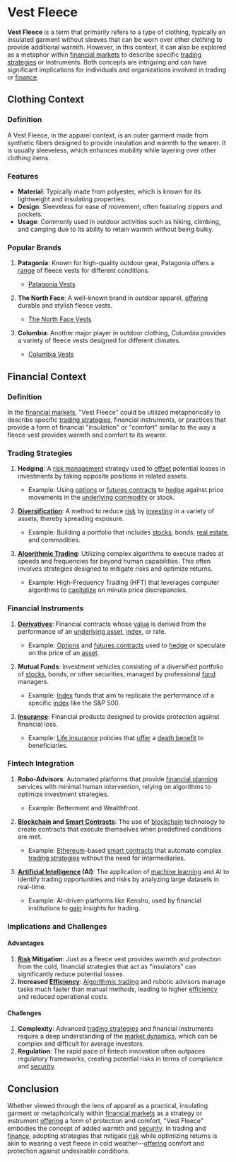# Vest Fleece

**Vest Fleece** is a term that primarily refers to a type of clothing, typically an insulated garment without sleeves that can be worn over other clothing to provide additional warmth. However, in this context, it can also be explored as a metaphor within [financial markets](../f/financial_market.md) to describe specific [trading strategies](../t/trading_strategies.md) or instruments. Both concepts are intriguing and can have significant implications for individuals and organizations involved in trading or [finance](../f/finance.md).

## Clothing Context

### Definition

A Vest Fleece, in the apparel context, is an outer garment made from synthetic fibers designed to provide insulation and warmth to the wearer. It is usually sleeveless, which enhances mobility while layering over other clothing items.

### Features

- **Material**: Typically made from polyester, which is known for its lightweight and insulating properties.
- **Design**: Sleeveless for ease of movement, often featuring zippers and pockets.
- **Usage**: Commonly used in outdoor activities such as hiking, climbing, and camping due to its ability to retain warmth without being bulky.

### Popular Brands

1. **Patagonia**: Known for high-quality outdoor gear, Patagonia offers a [range](../r/range.md) of fleece vests for different conditions.
   - [Patagonia Vests](https://www.patagonia.com)

2. **The North Face**: A well-known brand in outdoor apparel, [offering](../o/offering.md) durable and stylish fleece vests.
   - [The North Face Vests](https://www.thenorthface.com)

3. **Columbia**: Another major player in outdoor clothing, Columbia provides a variety of fleece vests designed for different climates.
   - [Columbia Vests](https://www.columbia.com)

## Financial Context

### Definition

In the [financial markets](../f/financial_market.md), "Vest Fleece" could be utilized metaphorically to describe specific [trading strategies](../t/trading_strategies.md), financial instruments, or practices that provide a form of financial "insulation" or "comfort" similar to the way a fleece vest provides warmth and comfort to its wearer.

### Trading Strategies

1. **Hedging**: A [risk management](../r/risk_management.md) strategy used to [offset](../o/offset.md) potential losses in investments by taking opposite positions in related assets. 
   - Example: Using [options](../o/options.md) or [futures contracts](../f/futures_contracts.md) to [hedge](../h/hedge.md) against price movements in the [underlying](../u/underlying.md) [commodity](../c/commodity.md) or stock.

2. **[Diversification](../d/diversification.md)**: A method to reduce [risk](../r/risk.md) by [investing](../i/investing.md) in a variety of assets, thereby spreading exposure.
   - Example: Building a portfolio that includes [stocks](../s/stock.md), bonds, [real estate](../r/real_estate.md), and commodities.

3. **[Algorithmic Trading](../a/accountability.md)**: Utilizing complex algorithms to execute trades at speeds and frequencies far beyond human capabilities. This often involves strategies designed to mitigate risks and optimize returns.
   - Example: High-Frequency Trading (HFT) that leverages computer algorithms to [capitalize](../c/capitalize.md) on minute price discrepancies.

### Financial Instruments

1. **[Derivatives](../d/derivatives.md)**: Financial contracts whose [value](../v/value.md) is derived from the performance of an [underlying asset](../u/underlying_asset.md), [index](../i/index_instrument.md), or rate.
   - Example: [Options](../o/options.md) and [futures contracts](../f/futures_contracts.md) used to [hedge](../h/hedge.md) or speculate on the price of an [asset](../a/asset.md).

2. **Mutual Funds**: Investment vehicles consisting of a diversified portfolio of [stocks](../s/stock.md), bonds, or other securities, managed by professional [fund](../f/fund.md) managers.
   - Example: [Index](../i/index_instrument.md) funds that aim to replicate the performance of a specific [index](../i/index_instrument.md) like the S&P 500.

3. **[Insurance](../i/insurance.md)**: Financial products designed to provide protection against financial loss.
   - Example: [Life insurance](../l/life_insurance.md) policies that [offer](../o/offer.md) a [death benefit](../d/death_benefit.md) to beneficiaries.

### Fintech Integration

1. **Robo-Advisors**: Automated platforms that provide [financial planning](../f/financial_planning.md) services with minimal human intervention, relying on algorithms to optimize investment strategies.
   - Example: Betterment and Wealthfront.

2. **[Blockchain](../b/blockchain_in_trading.md) and [Smart Contracts](../s/smart_contracts_in_trading.md)**: The use of [blockchain](../b/blockchain_in_trading.md) technology to create contracts that execute themselves when predefined conditions are met.
   - Example: [Ethereum](../e/ethereum_.md)-based [smart contracts](../s/smart_contracts_in_trading.md) that automate complex [trading strategies](../t/trading_strategies.md) without the need for intermediaries.

3. **[Artificial Intelligence](../a/artificial_intelligence_in_trading.md) (AI)**: The application of [machine learning](../m/machine_learning.md) and AI to identify trading opportunities and risks by analyzing large datasets in real-time.
   - Example: AI-driven platforms like Kensho, used by financial institutions to [gain](../g/gain.md) insights for trading.

### Implications and Challenges

#### Advantages

1. **[Risk](../r/risk.md) Mitigation**: Just as a fleece vest provides warmth and protection from the cold, financial strategies that act as "insulators" can significantly reduce potential losses.
2. **Increased [Efficiency](../e/efficiency.md)**: [Algorithmic trading](../a/accountability.md) and robotic advisors manage tasks much faster than manual methods, leading to higher [efficiency](../e/efficiency.md) and reduced operational costs.

#### Challenges

1. **Complexity**: Advanced [trading strategies](../t/trading_strategies.md) and financial instruments require a deep understanding of the [market dynamics](../m/market_dynamics.md), which can be complex and difficult for average investors.
2. **Regulation**: The rapid pace of fintech innovation often outpaces regulatory frameworks, creating potential risks in terms of compliance and [security](../s/security.md).

## Conclusion

Whether viewed through the lens of apparel as a practical, insulating garment or metaphorically within [financial markets](../f/financial_market.md) as a strategy or instrument [offering](../o/offering.md) a form of protection and comfort, "Vest Fleece" embodies the concept of added warmth and [security](../s/security.md). In trading and [finance](../f/finance.md), adopting strategies that mitigate [risk](../r/risk.md) while optimizing returns is akin to wearing a vest fleece in cold weather—[offering](../o/offering.md) comfort and protection against undesirable conditions.